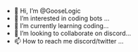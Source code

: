 - 👋 Hi, I’m @GooseLogic
- 👀 I’m interested in coding bots ...
- 🌱 I’m currently learning coding...
- 💞️ I’m looking to collaborate on discord...
- 📫 How to reach me discord/twitter ...

<!---
GooseLogic/GooseLogic is a ✨ special ✨ repository because its `README.md` (this file) appears on your GitHub profile.
You can click the Preview link to take a look at your changes.
--->
